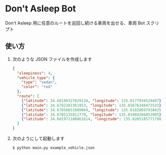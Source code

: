 # Don't Asleep Bot

Don't Asleep 用に任意のルートを巡回し続ける車両を出せる、車両 Bot スクリプト

## 使い方
1. 次のような JSON ファイルを作成します
    ```json
    {
      "sleepiness": 4,
      "vehicle_type": {
        "type": "sedan",
        "color": "red"
      },
      "route": [
        {"latitude": 34.68196327829134, "longitude": 135.8177934529487},
        {"latitude": 34.6792282361953, "longitude": 135.81676348473533},
        {"latitude": 34.67856651889069, "longitude": 135.81828697938425},
        {"latitude": 34.6785135812779, "longitude": 135.81984266053985},
        {"latitude": 34.681972100861614, "longitude": 135.82051857717985}
      ]
    }
    ```
2. 次のようにして起動します
    ```bash
    $ python main.py example_vehicle.json
    ```
